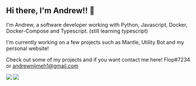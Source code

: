 ## Hi there, I'm Andrew!! 👋

I'm Andrew, a software developer working with Python, Javascript, Docker, Docker-Compose and  Typescript. (still learning typescript)

I'm currently working on a few projects such as Mantle, Utility Bot and my personal website!

Check out some of my projects and if you want contact me here! Flop#7234 or andrewnijmeh1@gmail.com

<img align="left" src="https://github-readme-stats.vercel.app/api?username=andrewnijmeh&count_private=true&line_height=21&show_icons=true&hide_border=true"/>
<img align="left" src="https://github-readme-stats.vercel.app/api/top-langs/?username=andrewnijmeh&layout=compact&card_width=250&hide_border=true"/>

